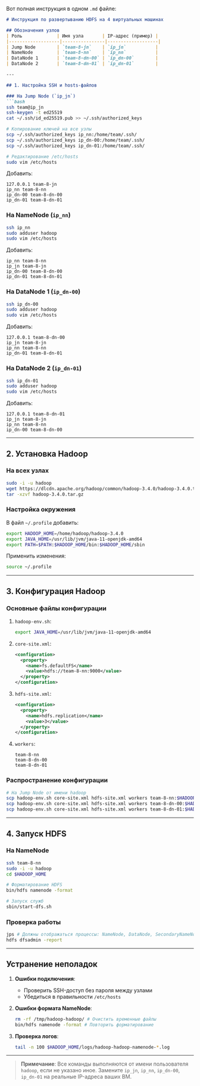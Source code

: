 Вот полная инструкция в одном `.md` файле:

```markdown
# Инструкция по развертыванию HDFS на 4 виртуальных машинах

## Обозначения узлов
| Роль             | Имя узла       | IP-адрес (пример) |
|-------------------|----------------|-------------------|
| Jump Node        | `team-8-jn`    | `ip_jn`           |
| NameNode         | `team-8-nn`    | `ip_nn`           |
| DataNode 1       | `team-8-dn-00` | `ip_dn-00`        |
| DataNode 2       | `team-8-dn-01` | `ip_dn-01`        |

---

## 1. Настройка SSH и hosts-файлов

### На Jump Node (`ip_jn`)
```bash
ssh team@ip_jn
ssh-keygen -t ed25519
cat ~/.ssh/id_ed25519.pub >> ~/.ssh/authorized_keys

# Копирование ключей на все узлы
scp ~/.ssh/authorized_keys ip_nn:/home/team/.ssh/
scp ~/.ssh/authorized_keys ip_dn-00:/home/team/.ssh/
scp ~/.ssh/authorized_keys ip_dn-01:/home/team/.ssh/

# Редактирование /etc/hosts
sudo vim /etc/hosts
```
Добавить:
```
127.0.0.1 team-8-jn
ip_nn team-8-nn
ip_dn-00 team-8-dn-00
ip_dn-01 team-8-dn-01
```

### На NameNode (`ip_nn`)
```bash
ssh ip_nn
sudo adduser hadoop
sudo vim /etc/hosts
```
Добавить:
```
ip_nn team-8-nn
ip_jn team-8-jn
ip_dn-00 team-8-dn-00
ip_dn-01 team-8-dn-01
```

### На DataNode 1 (`ip_dn-00`)
```bash
ssh ip_dn-00
sudo adduser hadoop
sudo vim /etc/hosts
```
Добавить:
```
127.0.0.1 team-8-dn-00
ip_jn team-8-jn
ip_nn team-8-nn
ip_dn-01 team-8-dn-01
```

### На DataNode 2 (`ip_dn-01`)
```bash
ssh ip_dn-01
sudo adduser hadoop
sudo vim /etc/hosts
```
Добавить:
```
127.0.0.1 team-8-dn-01
ip_jn team-8-jn
ip_nn team-8-nn
ip_dn-00 team-8-dn-00
```

---

## 2. Установка Hadoop

### На всех узлах
```bash
sudo -i -u hadoop
wget https://dlcdn.apache.org/hadoop/common/hadoop-3.4.0/hadoop-3.4.0.tar.gz
tar -xzvf hadoop-3.4.0.tar.gz
```

### Настройка окружения
В файл `~/.profile` добавить:
```bash
export HADOOP_HOME=/home/hadoop/hadoop-3.4.0
export JAVA_HOME=/usr/lib/jvm/java-11-openjdk-amd64
export PATH=$PATH:$HADOOP_HOME/bin:$HADOOP_HOME/sbin
```
Применить изменения:
```bash
source ~/.profile
```

---

## 3. Конфигурация Hadoop

### Основные файлы конфигурации
1. `hadoop-env.sh`:
   ```bash
   export JAVA_HOME=/usr/lib/jvm/java-11-openjdk-amd64
   ```

2. `core-site.xml`:
   ```xml
   <configuration>
     <property>
       <name>fs.defaultFS</name>
       <value>hdfs://team-8-nn:9000</value>
     </property>
   </configuration>
   ```

3. `hdfs-site.xml`:
   ```xml
   <configuration>
     <property>
       <name>hdfs.replication</name>
       <value>3</value>
     </property>
   </configuration>
   ```

4. `workers`:
   ```
   team-8-nn
   team-8-dn-00
   team-8-dn-01
   ```

### Распространение конфигурации
```bash
# На Jump Node от имени hadoop
scp hadoop-env.sh core-site.xml hdfs-site.xml workers team-8-nn:$HADOOP_HOME/etc/hadoop/
scp hadoop-env.sh core-site.xml hdfs-site.xml workers team-8-dn-00:$HADOOP_HOME/etc/hadoop/
scp hadoop-env.sh core-site.xml hdfs-site.xml workers team-8-dn-01:$HADOOP_HOME/etc/hadoop/
```

---

## 4. Запуск HDFS

### На NameNode
```bash
ssh team-8-nn
sudo -i -u hadoop
cd $HADOOP_HOME

# Форматирование HDFS
bin/hdfs namenode -format

# Запуск служб
sbin/start-dfs.sh
```

### Проверка работы
```bash
jps # Должны отображаться процессы: NameNode, DataNode, SecondaryNameNode
hdfs dfsadmin -report
```

---

## Устранение неполадок
1. **Ошибки подключения**:
   - Проверить SSH-доступ без пароля между узлами
   - Убедиться в правильности `/etc/hosts`

2. **Ошибки формата NameNode**:
   ```bash
   rm -rf /tmp/hadoop-hadoop/ # Очистить временные файлы
   bin/hdfs namenode -format # Повторить форматирование
   ```

3. **Проверка логов**:
   ```bash
   tail -n 100 $HADOOP_HOME/logs/hadoop-hadoop-namenode-*.log
   ```

---

> **Примечание**: Все команды выполняются от имени пользователя `hadoop`, если не указано иное. Замените `ip_jn`, `ip_nn`, `ip_dn-00`, `ip_dn-01` на реальные IP-адреса ваших ВМ.
```
